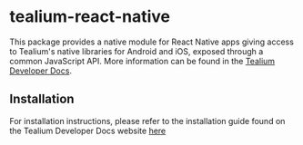 # tealium-react-native

This package provides a native module for React Native apps giving access to Tealium's native libraries for Android and iOS, exposed through a common JavaScript API. More information can be found in the [Tealium Developer Docs](https://docs.tealium.com/platforms/react-native/).

## Installation

For installation instructions, please refer to the installation guide found on the Tealium Developer Docs website [here](https://docs.tealium.com/platforms/react-native/install/)
